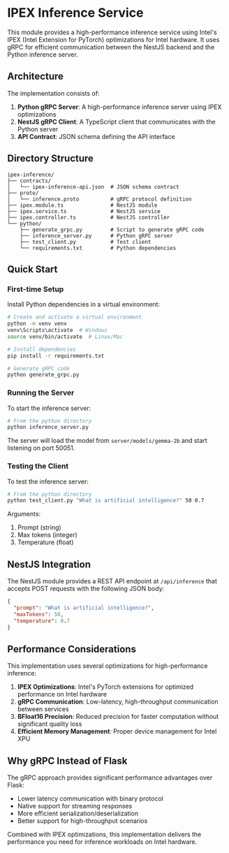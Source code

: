 # IPEX Inference Service

This module provides a high-performance inference service using Intel's IPEX (Intel Extension for PyTorch) optimizations for Intel hardware. It uses gRPC for efficient communication between the NestJS backend and the Python inference server.

## Architecture

The implementation consists of:

1. **Python gRPC Server**: A high-performance inference server using IPEX optimizations
2. **NestJS gRPC Client**: A TypeScript client that communicates with the Python server
3. **API Contract**: JSON schema defining the API interface

## Directory Structure

```
ipex-inference/
├── contracts/
│   └── ipex-inference-api.json  # JSON schema contract
├── proto/
│   └── inference.proto          # gRPC protocol definition
├── ipex.module.ts               # NestJS module
├── ipex.service.ts              # NestJS service
├── ipex.controller.ts           # NestJS controller
└── python/
    ├── generate_grpc.py         # Script to generate gRPC code
    ├── inference_server.py      # Python gRPC server
    ├── test_client.py           # Test client
    └── requirements.txt         # Python dependencies
```

## Quick Start

### First-time Setup

Install Python dependencies in a virtual environment:

```bash
# Create and activate a virtual environment
python -m venv venv
venv\Scripts\activate  # Windows
source venv/bin/activate  # Linux/Mac

# Install dependencies
pip install -r requirements.txt

# Generate gRPC code
python generate_grpc.py
```

### Running the Server

To start the inference server:

```bash
# From the python directory
python inference_server.py
```

The server will load the model from `server/models/gemma-2b` and start listening on port 50051.

### Testing the Client

To test the inference server:

```bash
# From the python directory
python test_client.py "What is artificial intelligence?" 50 0.7
```

Arguments:
1. Prompt (string)
2. Max tokens (integer)
3. Temperature (float)

## NestJS Integration

The NestJS module provides a REST API endpoint at `/api/inference` that accepts POST requests with the following JSON body:

```json
{
  "prompt": "What is artificial intelligence?",
  "maxTokens": 50,
  "temperature": 0.7
}
```

## Performance Considerations

This implementation uses several optimizations for high-performance inference:

1. **IPEX Optimizations**: Intel's PyTorch extensions for optimized performance on Intel hardware
2. **gRPC Communication**: Low-latency, high-throughput communication between services
3. **BFloat16 Precision**: Reduced precision for faster computation without significant quality loss
4. **Efficient Memory Management**: Proper device management for Intel XPU

## Why gRPC Instead of Flask

The gRPC approach provides significant performance advantages over Flask:
- Lower latency communication with binary protocol
- Native support for streaming responses
- More efficient serialization/deserialization
- Better support for high-throughput scenarios

Combined with IPEX optimizations, this implementation delivers the performance you need for inference workloads on Intel hardware.
